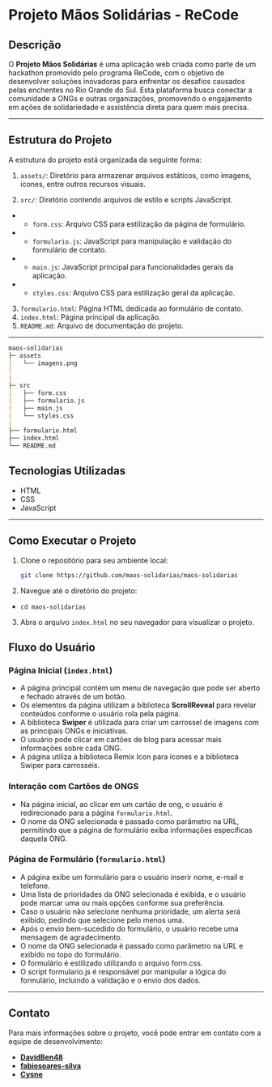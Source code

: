 # Projeto Mãos Solidárias - ReCode

## Descrição

O **Projeto Mãos Solidárias** é uma aplicação web criada como parte de um hackathon promovido pelo programa ReCode, com o objetivo de desenvolver soluções inovadoras para enfrentar os desafios causados pelas enchentes no Rio Grande do Sul. Esta plataforma busca conectar a comunidade a ONGs e outras organizações, promovendo o engajamento em ações de solidariedade e assistência direta para quem mais precisa.

---

## Estrutura do Projeto

A estrutura do projeto está organizada da seguinte forma:

1. `assets/`: Diretório para armazenar arquivos estáticos, como imagens, ícones, entre outros recursos visuais.

2. `src/`: Diretório contendo arquivos de estilo e scripts JavaScript.
- - `form.css`: Arquivo CSS para estilização da página de formulário.
- - `formulario.js`: JavaScript para manipulação e validação do formulário de contato.
- - `main.js`: JavaScript principal para funcionalidades gerais da aplicação.
- - `styles.css`: Arquivo CSS para estilização geral da aplicação.
 
3. `formulario.html`: Página HTML dedicada ao formulário de contato.
4. `index.html`: Página principal da aplicação.
5. `README.md`: Arquivo de documentação do projeto.
---

```markdown
maos-solidarias
├─ assets
|   └── imagens.png
|   
|  
├─ src
|   ├── form.css
|   ├── formulario.js
|   ├── main.js
|   └── styles.css
|  
├── formulario.html
├── index.html
└── README.md
```

## Tecnologias Utilizadas

- HTML
- CSS
- JavaScript

---

## Como Executar o Projeto

1. Clone o repositório para seu ambiente local:
   ```bash
   git clone https://github.com/maos-solidarias/maos-solidarias
   ```
2. Navegue até o diretório do projeto:

- `cd maos-solidarias`

3. Abra o arquivo `index.html` no seu navegador para visualizar o projeto.

## Fluxo do Usuário

### Página Inicial (`index.html`)

- A página principal contém um menu de navegação que pode ser aberto e fechado através de um botão.
- Os elementos da página utilizam a biblioteca **ScrollReveal** para revelar conteúdos conforme o usuário rola pela página.
- A biblioteca **Swiper** é utilizada para criar um carrossel de imagens com as principais ONGs e iniciativas.
- O usuário pode clicar em cartões de blog para acessar mais informações sobre cada ONG.
- A página utiliza a biblioteca Remix Icon para ícones e a biblioteca Swiper para carrosséis.
### Interação com Cartões de ONGS

- Na página inicial, ao clicar em um cartão de ong, o usuário é redirecionado para a página `formulario.html`.
- O nome da ONG selecionada é passado como parâmetro na URL, permitindo que a página de formulário exiba informações específicas daquela ONG.

### Página de Formulário (`formulario.html`)

- A página exibe um formulário para o usuário inserir nome, e-mail e telefone.
- Uma lista de prioridades da ONG selecionada é exibida, e o usuário pode marcar uma ou mais opções conforme sua preferência.
- Caso o usuário não selecione nenhuma prioridade, um alerta será exibido, pedindo que selecione pelo menos uma.
- Após o envio bem-sucedido do formulário, o usuário recebe uma mensagem de agradecimento.
- O nome da ONG selecionada é passado como parâmetro na URL e exibido no topo do formulário.
- O formulário é estilizado utilizando o arquivo form.css.
- O script formulario.js é responsável por manipular a lógica do formulário, incluindo a validação e o envio dos dados.

---

## Contato

Para mais informações sobre o projeto, você pode entrar em contato com a equipe de desenvolvimento:

- **[DavidBen48](https://github.com/DavidBen48)**
- **[fabiosoares-silva](https://github.com/fabiosoares-silva)**
- **[Cysne](https://github.com/Cysne)**
